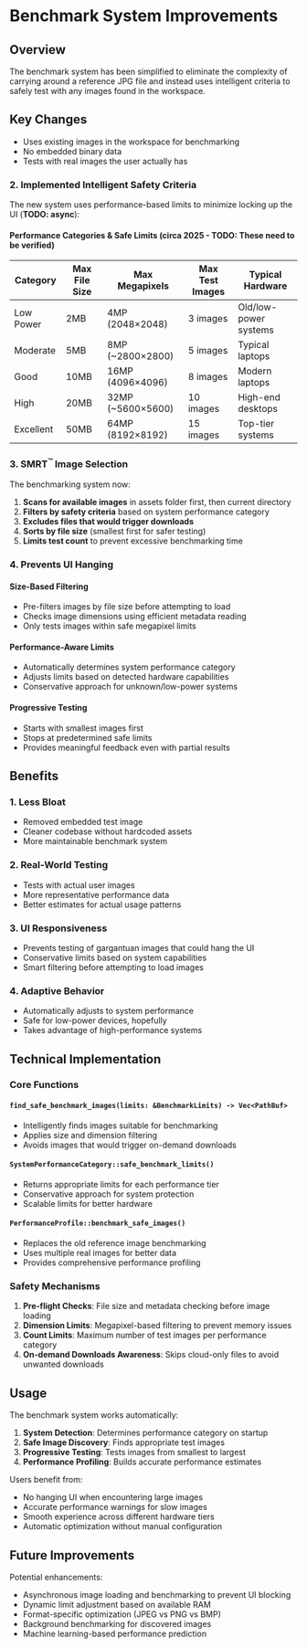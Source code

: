 # Benchmark System Improvements

## Overview

The benchmark system has been simplified to eliminate the complexity of carrying around a reference JPG file and instead uses intelligent criteria to safely test with any images found in the workspace.

## Key Changes

- Uses existing images in the workspace for benchmarking
- No embedded binary data
- Tests with real images the user actually has

### 2. Implemented Intelligent Safety Criteria

The new system uses performance-based limits to minimize locking up the UI (**TODO: async**):

#### Performance Categories & Safe Limits (circa 2025 - **TODO: These need to be verified**)

| Category | Max File Size | Max Megapixels | Max Test Images | Typical Hardware |
|----------|---------------|----------------|-----------------|------------------|
| Low Power | 2MB | 4MP (2048×2048) | 3 images | Old/low-power systems |
| Moderate | 5MB | 8MP (~2800×2800) | 5 images | Typical laptops |
| Good | 10MB | 16MP (4096×4096) | 8 images | Modern laptops |
| High | 20MB | 32MP (~5600×5600) | 10 images | High-end desktops |
| Excellent | 50MB | 64MP (8192×8192) | 15 images | Top-tier systems |

### 3. SMRT<sup>™</sup> Image Selection

The benchmarking system now:

1. **Scans for available images** in assets folder first, then current directory
2. **Filters by safety criteria** based on system performance category
3. **Excludes files that would trigger downloads**
4. **Sorts by file size** (smallest first for safer testing)
5. **Limits test count** to prevent excessive benchmarking time

### 4. Prevents UI Hanging

#### Size-Based Filtering
- Pre-filters images by file size before attempting to load
- Checks image dimensions using efficient metadata reading
- Only tests images within safe megapixel limits

#### Performance-Aware Limits
- Automatically determines system performance category
- Adjusts limits based on detected hardware capabilities
- Conservative approach for unknown/low-power systems

#### Progressive Testing
- Starts with smallest images first
- Stops at predetermined safe limits
- Provides meaningful feedback even with partial results

## Benefits

### 1. **Less Bloat**
- Removed embedded test image
- Cleaner codebase without hardcoded assets
- More maintainable benchmark system

### 2. **Real-World Testing**
- Tests with actual user images
- More representative performance data
- Better estimates for actual usage patterns

### 3. **UI Responsiveness**
- Prevents testing of gargantuan images that could hang the UI
- Conservative limits based on system capabilities
- Smart filtering before attempting to load images

### 4. **Adaptive Behavior**
- Automatically adjusts to system performance
- Safe for low-power devices, hopefully
- Takes advantage of high-performance systems

## Technical Implementation

### Core Functions

#### `find_safe_benchmark_images(limits: &BenchmarkLimits) -> Vec<PathBuf>`
- Intelligently finds images suitable for benchmarking
- Applies size and dimension filtering
- Avoids images that would trigger on-demand downloads

#### `SystemPerformanceCategory::safe_benchmark_limits()`
- Returns appropriate limits for each performance tier
- Conservative approach for system protection
- Scalable limits for better hardware

#### `PerformanceProfile::benchmark_safe_images()`
- Replaces the old reference image benchmarking
- Uses multiple real images for better data
- Provides comprehensive performance profiling

### Safety Mechanisms

1. **Pre-flight Checks**: File size and metadata checking before image loading
2. **Dimension Limits**: Megapixel-based filtering to prevent memory issues
3. **Count Limits**: Maximum number of test images per performance category
4. **On-demand Downloads Awareness**: Skips cloud-only files to avoid unwanted downloads

## Usage

The benchmark system works automatically:

1. **System Detection**: Determines performance category on startup
2. **Safe Image Discovery**: Finds appropriate test images
3. **Progressive Testing**: Tests images from smallest to largest
4. **Performance Profiling**: Builds accurate performance estimates

Users benefit from:
- No hanging UI when encountering large images
- Accurate performance warnings for slow images
- Smooth experience across different hardware tiers
- Automatic optimization without manual configuration

## Future Improvements

Potential enhancements:
- Asynchronous image loading and benchmarking to prevent UI blocking
- Dynamic limit adjustment based on available RAM
- Format-specific optimization (JPEG vs PNG vs BMP)
- Background benchmarking for discovered images
- Machine learning-based performance prediction
